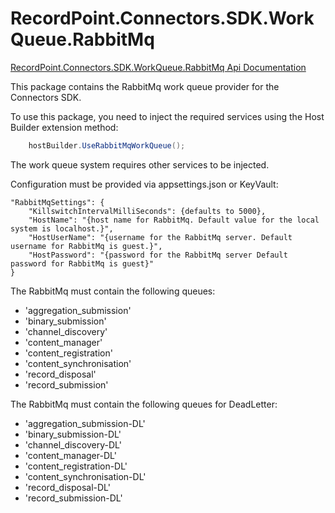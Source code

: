 # RecordPoint.Connectors.SDK.WorkQueue.RabbitMq

[RecordPoint.Connectors.SDK.WorkQueue.RabbitMq Api Documentation](./recordpoint_connectors_sdk_workqueue_rabbitmq_doc.md)

This package contains the RabbitMq work queue provider for the Connectors SDK.

To use this package, you need to inject the required services using the Host Builder extension method:
```cs
    hostBuilder.UseRabbitMqWorkQueue();
```

The work queue system requires other services to be injected.

Configuration must be provided via appsettings.json or KeyVault:
```
"RabbitMqSettings": {
    "KillswitchIntervalMilliSeconds": {defaults to 5000},
    "HostName": "{host name for RabbitMq. Default value for the local system is localhost.}",
    "HostUserName": "{username for the RabbitMq server. Default username for RabbitMq is guest.}",
    "HostPassword": "{password for the RabbitMq server Default password for RabbitMq is guest}"
}
```

The RabbitMq must contain the following queues:
- 'aggregation_submission'
- 'binary_submission'
- 'channel_discovery'
- 'content_manager'
- 'content_registration'
- 'content_synchronisation'
- 'record_disposal'
- 'record_submission'

The RabbitMq must contain the following queues for DeadLetter:
- 'aggregation_submission-DL'
- 'binary_submission-DL'
- 'channel_discovery-DL'
- 'content_manager-DL'
- 'content_registration-DL'
- 'content_synchronisation-DL'
- 'record_disposal-DL'
- 'record_submission-DL'